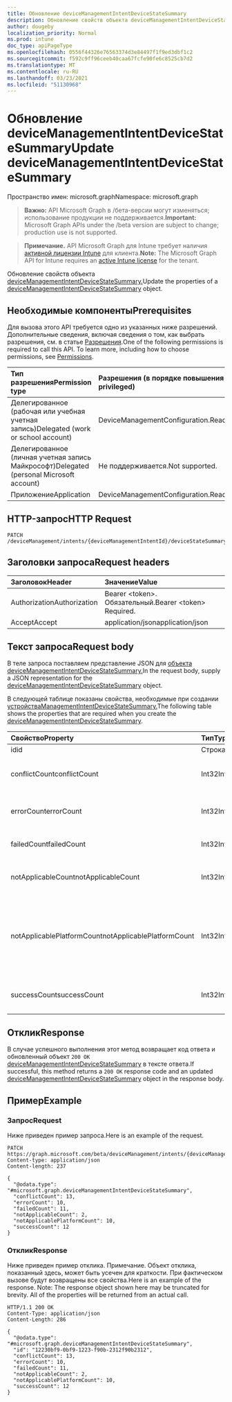 ```yaml
---
title: Обновление deviceManagementIntentDeviceStateSummary
description: Обновление свойств объекта deviceManagementIntentDeviceStateSummary.
author: dougeby
localization_priority: Normal
ms.prod: intune
doc_type: apiPageType
ms.openlocfilehash: 0556f44326e76563374d3e84497f1f9ed3dbf1c2
ms.sourcegitcommit: f592c9ff96ceeb40caa67fcfe90fe6c8525cb7d2
ms.translationtype: MT
ms.contentlocale: ru-RU
ms.lasthandoff: 03/23/2021
ms.locfileid: "51130968"
---
```

# <a name="update-devicemanagementintentdevicestatesummary"></a><span data-ttu-id="7c288-103">Обновление deviceManagementIntentDeviceStateSummary</span><span class="sxs-lookup"><span data-stu-id="7c288-103">Update deviceManagementIntentDeviceStateSummary</span></span>

<span data-ttu-id="7c288-104">Пространство имен: microsoft.graph</span><span class="sxs-lookup"><span data-stu-id="7c288-104">Namespace: microsoft.graph</span></span>

> <span data-ttu-id="7c288-105">**Важно:** API Microsoft Graph в /бета-версии могут изменяться; использование продукции не поддерживается.</span><span class="sxs-lookup"><span data-stu-id="7c288-105">**Important:** Microsoft Graph APIs under the /beta version are subject to change; production use is not supported.</span></span>

> <span data-ttu-id="7c288-106">**Примечание.** API Microsoft Graph для Intune требует наличия [активной лицензии Intune](https://go.microsoft.com/fwlink/?linkid=839381) для клиента.</span><span class="sxs-lookup"><span data-stu-id="7c288-106">**Note:** The Microsoft Graph API for Intune requires an [active Intune license](https://go.microsoft.com/fwlink/?linkid=839381) for the tenant.</span></span>

<span data-ttu-id="7c288-107">Обновление свойств объекта [deviceManagementIntentDeviceStateSummary.](../resources/intune-deviceintent-devicemanagementintentdevicestatesummary.md)</span><span class="sxs-lookup"><span data-stu-id="7c288-107">Update the properties of a [deviceManagementIntentDeviceStateSummary](../resources/intune-deviceintent-devicemanagementintentdevicestatesummary.md) object.</span></span>

## <a name="prerequisites"></a><span data-ttu-id="7c288-108">Необходимые компоненты</span><span class="sxs-lookup"><span data-stu-id="7c288-108">Prerequisites</span></span>
<span data-ttu-id="7c288-p101">Для вызова этого API требуется одно из указанных ниже разрешений. Дополнительные сведения, включая сведения о том, как выбрать разрешения, см. в статье [Разрешения](/graph/permissions-reference).</span><span class="sxs-lookup"><span data-stu-id="7c288-p101">One of the following permissions is required to call this API. To learn more, including how to choose permissions, see [Permissions](/graph/permissions-reference).</span></span>

|<span data-ttu-id="7c288-111">Тип разрешения</span><span class="sxs-lookup"><span data-stu-id="7c288-111">Permission type</span></span>|<span data-ttu-id="7c288-112">Разрешения (в порядке повышения привилегий)</span><span class="sxs-lookup"><span data-stu-id="7c288-112">Permissions (from least to most privileged)</span></span>|
|:---|:---|
|<span data-ttu-id="7c288-113">Делегированное (рабочая или учебная учетная запись)</span><span class="sxs-lookup"><span data-stu-id="7c288-113">Delegated (work or school account)</span></span>|<span data-ttu-id="7c288-114">DeviceManagementConfiguration.ReadWrite.All</span><span class="sxs-lookup"><span data-stu-id="7c288-114">DeviceManagementConfiguration.ReadWrite.All</span></span>|
|<span data-ttu-id="7c288-115">Делегированное (личная учетная запись Майкрософт)</span><span class="sxs-lookup"><span data-stu-id="7c288-115">Delegated (personal Microsoft account)</span></span>|<span data-ttu-id="7c288-116">Не поддерживается.</span><span class="sxs-lookup"><span data-stu-id="7c288-116">Not supported.</span></span>|
|<span data-ttu-id="7c288-117">Приложение</span><span class="sxs-lookup"><span data-stu-id="7c288-117">Application</span></span>|<span data-ttu-id="7c288-118">DeviceManagementConfiguration.ReadWrite.All</span><span class="sxs-lookup"><span data-stu-id="7c288-118">DeviceManagementConfiguration.ReadWrite.All</span></span>|

## <a name="http-request"></a><span data-ttu-id="7c288-119">HTTP-запрос</span><span class="sxs-lookup"><span data-stu-id="7c288-119">HTTP Request</span></span>
<!-- {
  "blockType": "ignored"
}
-->
``` http
PATCH /deviceManagement/intents/{deviceManagementIntentId}/deviceStateSummary
```

## <a name="request-headers"></a><span data-ttu-id="7c288-120">Заголовки запроса</span><span class="sxs-lookup"><span data-stu-id="7c288-120">Request headers</span></span>
|<span data-ttu-id="7c288-121">Заголовок</span><span class="sxs-lookup"><span data-stu-id="7c288-121">Header</span></span>|<span data-ttu-id="7c288-122">Значение</span><span class="sxs-lookup"><span data-stu-id="7c288-122">Value</span></span>|
|:---|:---|
|<span data-ttu-id="7c288-123">Authorization</span><span class="sxs-lookup"><span data-stu-id="7c288-123">Authorization</span></span>|<span data-ttu-id="7c288-124">Bearer &lt;token&gt;. Обязательный.</span><span class="sxs-lookup"><span data-stu-id="7c288-124">Bearer &lt;token&gt; Required.</span></span>|
|<span data-ttu-id="7c288-125">Accept</span><span class="sxs-lookup"><span data-stu-id="7c288-125">Accept</span></span>|<span data-ttu-id="7c288-126">application/json</span><span class="sxs-lookup"><span data-stu-id="7c288-126">application/json</span></span>|

## <a name="request-body"></a><span data-ttu-id="7c288-127">Текст запроса</span><span class="sxs-lookup"><span data-stu-id="7c288-127">Request body</span></span>
<span data-ttu-id="7c288-128">В теле запроса поставляем представление JSON для [объекта deviceManagementIntentDeviceStateSummary.](../resources/intune-deviceintent-devicemanagementintentdevicestatesummary.md)</span><span class="sxs-lookup"><span data-stu-id="7c288-128">In the request body, supply a JSON representation for the [deviceManagementIntentDeviceStateSummary](../resources/intune-deviceintent-devicemanagementintentdevicestatesummary.md) object.</span></span>

<span data-ttu-id="7c288-129">В следующей таблице показаны свойства, необходимые при создании [устройстваManagementIntentDeviceStateSummary.](../resources/intune-deviceintent-devicemanagementintentdevicestatesummary.md)</span><span class="sxs-lookup"><span data-stu-id="7c288-129">The following table shows the properties that are required when you create the [deviceManagementIntentDeviceStateSummary](../resources/intune-deviceintent-devicemanagementintentdevicestatesummary.md).</span></span>

|<span data-ttu-id="7c288-130">Свойство</span><span class="sxs-lookup"><span data-stu-id="7c288-130">Property</span></span>|<span data-ttu-id="7c288-131">Тип</span><span class="sxs-lookup"><span data-stu-id="7c288-131">Type</span></span>|<span data-ttu-id="7c288-132">Описание</span><span class="sxs-lookup"><span data-stu-id="7c288-132">Description</span></span>|
|:---|:---|:---|
|<span data-ttu-id="7c288-133">id</span><span class="sxs-lookup"><span data-stu-id="7c288-133">id</span></span>|<span data-ttu-id="7c288-134">Строка</span><span class="sxs-lookup"><span data-stu-id="7c288-134">String</span></span>|<span data-ttu-id="7c288-135">The ID</span><span class="sxs-lookup"><span data-stu-id="7c288-135">The ID</span></span>|
|<span data-ttu-id="7c288-136">conflictCount</span><span class="sxs-lookup"><span data-stu-id="7c288-136">conflictCount</span></span>|<span data-ttu-id="7c288-137">Int32</span><span class="sxs-lookup"><span data-stu-id="7c288-137">Int32</span></span>|<span data-ttu-id="7c288-138">Количество устройств в конфликте</span><span class="sxs-lookup"><span data-stu-id="7c288-138">Number of devices in conflict</span></span>|
|<span data-ttu-id="7c288-139">errorCount</span><span class="sxs-lookup"><span data-stu-id="7c288-139">errorCount</span></span>|<span data-ttu-id="7c288-140">Int32</span><span class="sxs-lookup"><span data-stu-id="7c288-140">Int32</span></span>|<span data-ttu-id="7c288-141">Количество устройств с ошибками.</span><span class="sxs-lookup"><span data-stu-id="7c288-141">Number of error devices</span></span>|
|<span data-ttu-id="7c288-142">failedCount</span><span class="sxs-lookup"><span data-stu-id="7c288-142">failedCount</span></span>|<span data-ttu-id="7c288-143">Int32</span><span class="sxs-lookup"><span data-stu-id="7c288-143">Int32</span></span>|<span data-ttu-id="7c288-144">Число устройств со сбоями.</span><span class="sxs-lookup"><span data-stu-id="7c288-144">Number of failed devices</span></span>|
|<span data-ttu-id="7c288-145">notApplicableCount</span><span class="sxs-lookup"><span data-stu-id="7c288-145">notApplicableCount</span></span>|<span data-ttu-id="7c288-146">Int32</span><span class="sxs-lookup"><span data-stu-id="7c288-146">Int32</span></span>|<span data-ttu-id="7c288-147">Количество неприменимых устройств.</span><span class="sxs-lookup"><span data-stu-id="7c288-147">Number of not applicable devices</span></span>|
|<span data-ttu-id="7c288-148">notApplicablePlatformCount</span><span class="sxs-lookup"><span data-stu-id="7c288-148">notApplicablePlatformCount</span></span>|<span data-ttu-id="7c288-149">Int32</span><span class="sxs-lookup"><span data-stu-id="7c288-149">Int32</span></span>|<span data-ttu-id="7c288-150">Количество не применимых устройств из-за несоответствия платформы и политики</span><span class="sxs-lookup"><span data-stu-id="7c288-150">Number of not applicable devices due to mismatch platform and policy</span></span>|
|<span data-ttu-id="7c288-151">successCount</span><span class="sxs-lookup"><span data-stu-id="7c288-151">successCount</span></span>|<span data-ttu-id="7c288-152">Int32</span><span class="sxs-lookup"><span data-stu-id="7c288-152">Int32</span></span>|<span data-ttu-id="7c288-153">Количество успешных устройств.</span><span class="sxs-lookup"><span data-stu-id="7c288-153">Number of succeeded devices</span></span>|



## <a name="response"></a><span data-ttu-id="7c288-154">Отклик</span><span class="sxs-lookup"><span data-stu-id="7c288-154">Response</span></span>
<span data-ttu-id="7c288-155">В случае успешного выполнения этот метод возвращает код ответа и обновленный объект `200 OK` [deviceManagementIntentDeviceStateSummary](../resources/intune-deviceintent-devicemanagementintentdevicestatesummary.md) в тексте ответа.</span><span class="sxs-lookup"><span data-stu-id="7c288-155">If successful, this method returns a `200 OK` response code and an updated [deviceManagementIntentDeviceStateSummary](../resources/intune-deviceintent-devicemanagementintentdevicestatesummary.md) object in the response body.</span></span>

## <a name="example"></a><span data-ttu-id="7c288-156">Пример</span><span class="sxs-lookup"><span data-stu-id="7c288-156">Example</span></span>

### <a name="request"></a><span data-ttu-id="7c288-157">Запрос</span><span class="sxs-lookup"><span data-stu-id="7c288-157">Request</span></span>
<span data-ttu-id="7c288-158">Ниже приведен пример запроса.</span><span class="sxs-lookup"><span data-stu-id="7c288-158">Here is an example of the request.</span></span>
``` http
PATCH https://graph.microsoft.com/beta/deviceManagement/intents/{deviceManagementIntentId}/deviceStateSummary
Content-type: application/json
Content-length: 237

{
  "@odata.type": "#microsoft.graph.deviceManagementIntentDeviceStateSummary",
  "conflictCount": 13,
  "errorCount": 10,
  "failedCount": 11,
  "notApplicableCount": 2,
  "notApplicablePlatformCount": 10,
  "successCount": 12
}
```

### <a name="response"></a><span data-ttu-id="7c288-159">Отклик</span><span class="sxs-lookup"><span data-stu-id="7c288-159">Response</span></span>
<span data-ttu-id="7c288-p102">Ниже приведен пример отклика. Примечание. Объект отклика, показанный здесь, может быть усечен для краткости. При фактическом вызове будут возвращены все свойства.</span><span class="sxs-lookup"><span data-stu-id="7c288-p102">Here is an example of the response. Note: The response object shown here may be truncated for brevity. All of the properties will be returned from an actual call.</span></span>
``` http
HTTP/1.1 200 OK
Content-Type: application/json
Content-Length: 286

{
  "@odata.type": "#microsoft.graph.deviceManagementIntentDeviceStateSummary",
  "id": "12230bf9-0bf9-1223-f90b-2312f90b2312",
  "conflictCount": 13,
  "errorCount": 10,
  "failedCount": 11,
  "notApplicableCount": 2,
  "notApplicablePlatformCount": 10,
  "successCount": 12
}
```




